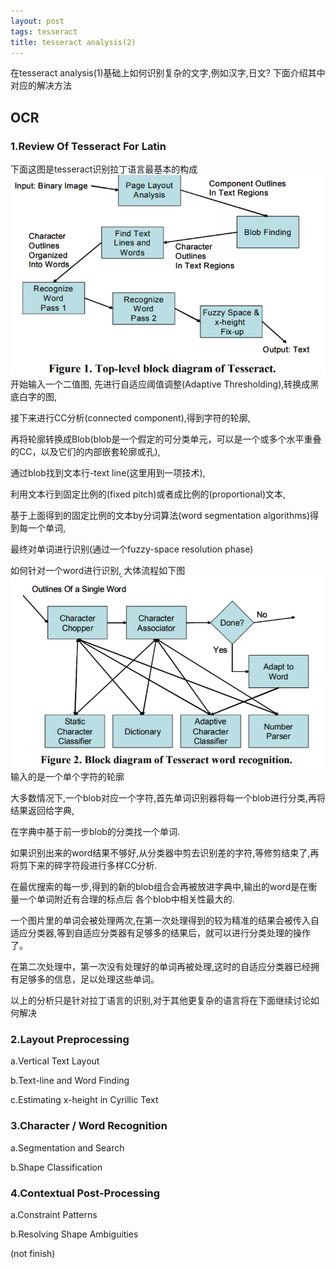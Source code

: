 ```yaml
---
layout: post
tags: tesseract
title: tesseract analysis(2)
---
```


在tesseract analysis(1)基础上如何识别复杂的文字,例如汉字,日文?
下面介绍其中对应的解决方法

## OCR
### 1.Review Of Tesseract For Latin

下面这图是tesseract识别拉丁语言最基本的构成
![review][review]
开始输入一个二值图, 先进行自适应阈值调整(Adaptive Thresholding),转换成黑底白字的图, 

接下来进行CC分析(connected component),得到字符的轮廓,

再将轮廓转换成Blob(blob是一个假定的可分类单元，可以是一个或多个水平重叠的CC，以及它们的内部嵌套轮廓或孔),

通过blob找到文本行-text line(这里用到一项技术), 

利用文本行到固定比例的(fixed pitch)或者成比例的(proportional)文本, 

基于上面得到的固定比例的文本by分词算法(word segmentation algorithms)得到每一个单词, 

最终对单词进行识别(通过一个fuzzy-space resolution phase)

如何针对一个word进行识别, 大体流程如下图
![review2][review2]
输入的是一个单个字符的轮廓

大多数情况下,一个blob对应一个字符,首先单词识别器将每一个blob进行分类,再将结果返回给字典,

在字典中基于前一步blob的分类找一个单词.

如果识别出来的word结果不够好,从分类器中剪去识别差的字符,等修剪结束了,再将剪下来的碎字符段进行多样CC分析.

在最优搜索的每一步,得到的新的blob组合会再被放进字典中,输出的word是在衡量一个单词附近有合理的标点后 各个blob中相关性最大的.

一个图片里的单词会被处理两次,在第一次处理得到的较为精准的结果会被传入自适应分类器,等到自适应分类器有足够多的结果后，就可以进行分类处理的操作了。

在第二次处理中，第一次没有处理好的单词再被处理,这时的自适应分类器已经拥有足够多的信息，足以处理这些单词。

以上的分析只是针对拉丁语言的识别,对于其他更复杂的语言将在下面继续讨论如何解决

### 2.Layout Preprocessing
a.Vertical Text Layout



b.Text-line and Word Finding

c.Estimating x-height in Cyrillic Text

### 3.Character / Word Recognition
a.Segmentation and Search

b.Shape Classification

### 4.Contextual Post-Processing
a.Constraint Patterns

b.Resolving Shape Ambiguities

(not finish)

[review]: /assets/images/tesseractAnalysis/review.png
[review2]: /assets/images/tesseractAnalysis/review2.png
